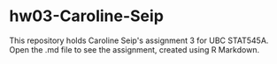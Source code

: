 # hw03-Caroline-Seip

This repository holds Caroline Seip's assignment 3 for UBC STAT545A. Open the .md file to see the assignment, created using R Markdown.
